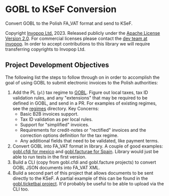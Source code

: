 # GOBL to KSeF Conversion

Convert GOBL to the Polish FA_VAT format and send to KSeF.

Copyright [Invopop Ltd.](https://invopop.com) 2023. Released publicly under the [Apache License Version 2.0](LICENSE). For commercial licenses please contact the [dev team at invopop](mailto:dev@invopop.com). In order to accept contributions to this library we will require transferring copyrights to Invopop Ltd.

## Project Development Objectives

The following list the steps to follow through on in order to accomplish the goal of using GOBL to submit electronic invoices to the Polish authorities:

1. Add the PL (`pl`) tax regime to [GOBL](https://github.com/invopop/gobl). Figure out local taxes, tax ID validation rules, and any "extensions" that may be required to be defined in GOBL, and send in a PR. For examples of existing regimes, see the [regimes](https://github.com/invopop/gobl/tree/main/regimes) directory. Key Concerns:
   - Basic B2B invoices support.
   - Tax ID validation as per local rules.
   - Support for "simplified" invoices.
   - Requirements for credit-notes or "rectified" invoices and the correction options definition for the tax regime.
   - Any additional fields that need to be validated, like payment terms.
2. Convert GOBL into FA_VAT format in library. A couple of good examples: [gobl.cfdi for mexico](https://github.com/invopop/gobl.cfdi) and [gobl.facturae for Spain](https://github.com/invopop/gobl.facturae). Library would just be able to run tests in the first version.
3. Build a CLI (copy from gobl.cfdi and gobl.facture projects) to convert GOBL JSON documents into FA_VAT XML.
4. Build a second part of this project that allows documents to be sent directly to the KSeF. A partial example of this can be found in the [gobl.ticketbai project](https://github.com/invopop/gobl.ticketbai/tree/refactor/internal/gateways). It'd probably be useful to be able to upload via the CLI too.


